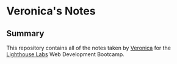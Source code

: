 # Veronica's Notes


## Summary

This repository contains all of the notes taken by [Veronica](https://github.com/tungtung233) for the [Lighthouse Labs](https://www.lighthouselabs.ca/) Web Development Bootcamp.
